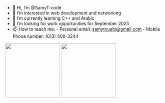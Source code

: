 - 👋 Hi, I’m @SamyT-code
- 👀 I’m interested in web development and networking
- 🌱 I’m currently learning C++ and Arabic
- 💞️ I’m looking for work opportunities for September 2025
- 📫 How to reach me:
      - Personal email: samytouabi@gmail.com
      - Mobile Phone number: (613) 408-3244


<!---
[![Samy'sGitHub stats](https://github-readme-stats.vercel.app/api?username=SamyT-code&show_icons=true&theme=radical)](https://github.com/anuraghazra/github-readme-stats)
[![Top Langs](https://github-readme-stats.vercel.app/api/top-langs/?username=SamyT-code&layout=compact&theme=radical)](https://github.com/anuraghazra/github-readme-stats)

<a href="https://github.com/anuraghazra/github-readme-stats">
  <img align="center" src="https://github-readme-stats.vercel.app/api?username=SamyT-code&show_icons=true&theme=radical" />
</a>
<a href="https://github.com/anuraghazra/convoychat">
  <img align="center" src="https://github-readme-stats.vercel.app/api/top-langs/?username=SamyT-code&layout=compact&theme=radical" height="195px"/>
</a>
--->
<a href="https://github.com/anuraghazra/github-readme-stats">
    <img height="175" align="center" src="https://github-readme-stats.vercel.app/api?username=SamyT-code&show_icons=true&theme=radical" style="max-width: 100%;">
  </a>
<a href="https://github.com/anuraghazra/github-readme-stats">
  <img height="175" align="center" src="https://github-readme-stats.vercel.app/api/top-langs/?username=SamyT-code&layout=compact&theme=radical" data-canonical-src="https://github-readme-stats.vercel.app/api/top-langs/?username=SamyT-code&amp;layout=compact&amp;show_icons=true&amp;theme=radical&amp;langs_count=6" style="max-width: 100%;">
  </a>

<!---
SamyT-code/SamyT-code is a ✨ special ✨ repository because its `README.md` (this file) appears on your GitHub profile.
You can click the Preview link to take a look at your changes.
--->
